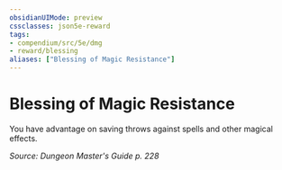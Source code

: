```yaml
---
obsidianUIMode: preview
cssclasses: json5e-reward
tags:
- compendium/src/5e/dmg
- reward/blessing
aliases: ["Blessing of Magic Resistance"]
---
```

# Blessing of Magic Resistance

You have advantage on saving throws against spells and other magical effects.

*Source: Dungeon Master's Guide p. 228*